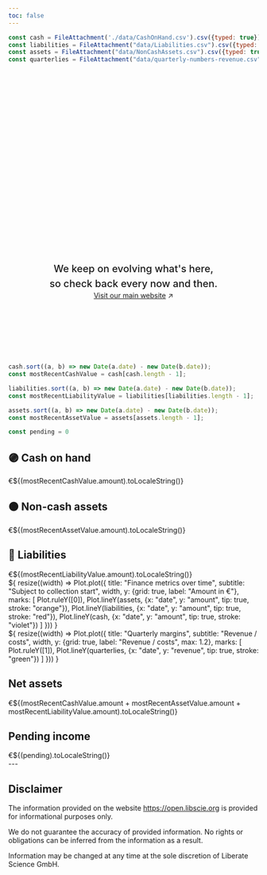 ```yaml
---
toc: false
---
```


<style>

.hero {
  display: flex;
  flex-direction: column;
  align-items: center;
  font-family: var(--sans-serif);
  margin: 4rem 0 8rem;
  text-wrap: balance;
  text-align: center;
}

.hero h1 {
  margin: 2rem 0;
  max-width: none;
  font-size: 14vw;
  font-weight: 900;
  line-height: 1;
  background: linear-gradient(30deg, var(--theme-foreground-focus), currentColor);
  -webkit-background-clip: text;
  -webkit-text-fill-color: transparent;
  background-clip: text;
}

.hero h2 {
  margin: 0;
  max-width: 34em;
  font-size: 20px;
  font-style: initial;
  font-weight: 500;
  line-height: 1.5;
  color: var(--theme-foreground-muted);
}

@media (min-width: 640px) {
  .hero h1 {
    font-size: 90px;
  }
}
</style>

```js
const cash = FileAttachment('./data/CashOnHand.csv').csv({typed: true});
const liabilities = FileAttachment("data/Liabilities.csv").csv({typed: true});
const assets = FileAttachment("data/NonCashAssets.csv").csv({typed: true});
const quarterlies = FileAttachment("data/quarterly-numbers-revenue.csv").csv({typed: true});
```

<div class="hero">
  <h1>Our open journey, in numbers</h1>
  <h2>We keep on evolving what's here, so check back every now and then.</h2>
  <a href="https://www.libscie.org">Visit our main website<span style="display: inline-block; margin-left: 0.25rem;">↗︎</span></a>
</div>

```js
cash.sort((a, b) => new Date(a.date) - new Date(b.date));
const mostRecentCashValue = cash[cash.length - 1];

liabilities.sort((a, b) => new Date(a.date) - new Date(b.date));
const mostRecentLiabilityValue = liabilities[liabilities.length - 1];

assets.sort((a, b) => new Date(a.date) - new Date(b.date));
const mostRecentAssetValue = assets[assets.length - 1];

const pending = 0
```

<div class="grid grid-cols-3">
  <div class="card"><h2>🟣 Cash on hand</h2><span class="big">€${(mostRecentCashValue.amount).toLocaleString()}</span></div>
  <div class="card"><h2>🟠 Non-cash assets</h2><span class="big">€${(mostRecentAssetValue.amount).toLocaleString()}</span></div>
  <div class="card"><h2>🔴 Liabilities</h2><span class="big">€${(mostRecentLiabilityValue.amount).toLocaleString()}</span></div>
</div>

<div class="grid grid-cols-2">
  <div class="card">${
      resize((width) => Plot.plot({
        title: "Finance metrics over time",
        subtitle: "Subject to collection start",
        width,
        y: {grid: true, label: "Amount in €"},
        marks: [
          Plot.ruleY([0]),
          Plot.lineY(assets, {x: "date", y: "amount", tip: true, stroke: "orange"}),
          Plot.lineY(liabilities, {x: "date", y: "amount", tip: true, stroke: "red"}),
          Plot.lineY(cash, {x: "date", y: "amount", tip: true, stroke: "violet"})
        ]
      }))
    }</div>
    <div class="card">${
    resize((width) => Plot.plot({
      title: "Quarterly margins",
      subtitle: "Revenue / costs",
      width,
      y: {grid: true, label: "Revenue / costs", max: 1.2},
      marks: [
        Plot.ruleY([1]),
        Plot.lineY(quarterlies, {x: "date", y: "revenue", tip: true, stroke: "green"})
      ]
    }))
  }</div>
</div>

<div class="grid grid-cols-3">
  <div class="card grid-colspan-2"><h2>Net assets</h2><span class="big">€${(mostRecentCashValue.amount + mostRecentAssetValue.amount  + mostRecentLiabilityValue.amount).toLocaleString()}</span></div>
  <div class="card"><h2>Pending income</h2><span class="big">€${(pending).toLocaleString()}</span></div>
</div>
---

## Disclaimer

The information provided on the website <https://open.libscie.org> is provided for informational purposes only.

We do not guarantee the accuracy of provided information. No rights or obligations can be inferred from the information as a result.

Information may be changed at any time at the sole discretion of Liberate Science GmbH.
